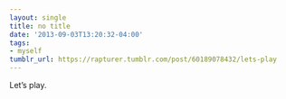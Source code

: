 ```yaml
---
layout: single
title: no title
date: '2013-09-03T13:20:32-04:00'
tags:
- myself
tumblr_url: https://rapturer.tumblr.com/post/60189078432/lets-play
---
```

Let’s play.


